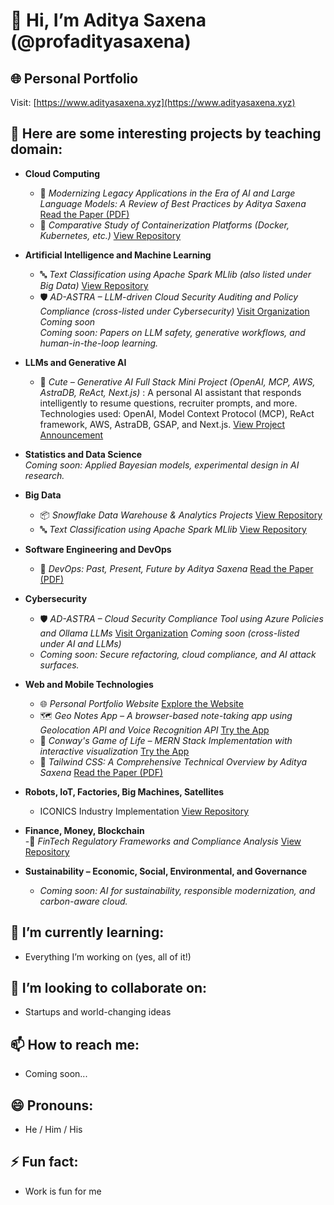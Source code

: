 # 👋 Hi, I’m Aditya Saxena (@profadityasaxena)

## 🌐 Personal Portfolio  
Visit: [https://www.adityasaxena.xyz](https://www.adityasaxena.xyz)

## 📂 Here are some interesting projects by teaching domain:

- **Cloud Computing**  
  - 📘 *Modernizing Legacy Applications in the Era of AI and Large Language Models: A Review of Best Practices*  *by Aditya Saxena*  [Read the Paper (PDF)](https://github.com/profadityasaxena/Cloud-Legacy-to-Modern/blob/main/Paper.pdf)
  - 🐳 *Comparative Study of Containerization Platforms (Docker, Kubernetes, etc.)*  [View Repository](https://github.com/profadityasaxena/Containerization_Platforms)

- **Artificial Intelligence and Machine Learning**  
  - 🔤 *Text Classification using Apache Spark MLlib (also listed under Big Data)*  [View Repository](https://github.com/profadityasaxena/Spark_TextClassificationusingMLlib)
  - 🛡️ *AD-ASTRA – LLM-driven Cloud Security Auditing and Policy Compliance (cross-listed under Cybersecurity)*  [Visit Organization](https://github.com/profadityasaxena?org=AD-ASTRA-AI-Enabled-Cloud-Compliance&year_list=1)  
  *Coming soon*  
  *Coming soon: Papers on LLM safety, generative workflows, and human-in-the-loop learning.*

- **LLMs and Generative AI**  
  - 🤖 *Cute – Generative AI Full Stack Mini Project (OpenAI, MCP, AWS, AstraDB, ReAct, Next.js)* : A personal AI assistant that responds intelligently to resume questions, recruiter prompts, and more.  Technologies used: OpenAI, Model Context Protocol (MCP), ReAct framework, AWS, AstraDB, GSAP, and Next.js.  [View Project Announcement](https://www.linkedin.com/feed/update/urn:li:activity:7332995403006566400/)

- **Statistics and Data Science**  
  *Coming soon: Applied Bayesian models, experimental design in AI research.*

- **Big Data**  
  - 📦 *Snowflake Data Warehouse & Analytics Projects*  [View Repository](https://github.com/profadityasaxena/Snowflake)
  - 🔤 *Text Classification using Apache Spark MLlib*  [View Repository](https://github.com/profadityasaxena/Spark_TextClassificationusingMLlib)
  

- **Software Engineering and DevOps**  
  - 📘 *DevOps: Past, Present, Future*  *by Aditya Saxena* [Read the Paper (PDF)](https://github.com/profadityasaxena/DevOps---Past-Present-Future/blob/main/DevOps%20-%20Past%2C%20Present%2C%20Future.pdf)

- **Cybersecurity**  
  - 🛡️ *AD-ASTRA – Cloud Security Compliance Tool using Azure Policies and Ollama LLMs*  [Visit Organization](https://github.com/profadityasaxena?org=AD-ASTRA-AI-Enabled-Cloud-Compliance&year_list=1) *Coming soon (cross-listed under AI and LLMs)*
  - *Coming soon: Secure refactoring, cloud compliance, and AI attack surfaces.*


- **Web and Mobile Technologies**  
  - 🌐 *Personal Portfolio Website*  [Explore the Website](https://www.adityasaxena.xyz)  
  - 🗺️ *Geo Notes App – A browser-based note-taking app using Geolocation API and Voice Recognition API*  [Try the App](https://geo-notes-browser-api-tutorial.vercel.app/)  
  - 🧬 *Conway's Game of Life – MERN Stack Implementation with interactive visualization*  [Try the App](https://mern-conways-game-of-life-rn9y.vercel.app/)
  - 📘 *Tailwind CSS: A Comprehensive Technical Overview*  *by Aditya Saxena*  [Read the Paper (PDF)](https://github.com/profadityasaxena/WebDesign_Tailwind/blob/main/TailwindCSS.pdf)

- **Robots, IoT, Factories, Big Machines, Satellites**  
  - ICONICS Industry Implementation [View Repository](https://github.com/profadityasaxena/ICONICS_Industry)

- **Finance, Money, Blockchain**  
  -🏦 *FinTech Regulatory Frameworks and Compliance Analysis*  [View Repository](https://github.com/profadityasaxena/Fintech_RegulatoryFramework)

- **Sustainability – Economic, Social, Environmental, and Governance**  
  - *Coming soon: AI for sustainability, responsible modernization, and carbon-aware cloud.*

## 🌱 I’m currently learning:
- Everything I’m working on (yes, all of it!)

## 💞️ I’m looking to collaborate on:
- Startups and world-changing ideas

## 📫 How to reach me:
- Coming soon...

## 😄 Pronouns:
- He / Him / His

## ⚡ Fun fact:
- Work is fun for me

<!---
profadityasaxena/profadityasaxena is a ✨ special ✨ repository because its `README.md` (this file) appears on your GitHub profile.
You can click the Preview link to take a look at your changes.
--->
